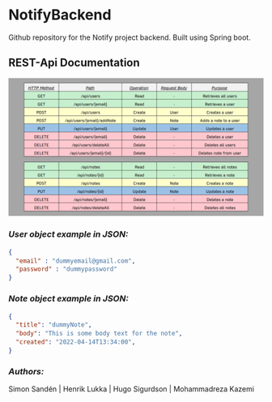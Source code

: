 # NotifyBackend
Github repository for the Notify project backend. Built using Spring boot.
## REST-Api Documentation
![Image of REST-Api documentation](images/Notify_Rest-Api_Documentation.png)

### _User object example in JSON:_
```json
{  
  "email" : "dummyemail@gmail.com",  
  "password" : "dummypassword"  
}
```
### _Note object example in JSON:_
```json 
{
  "title": "dummyNote",  
  "body": "This is some body text for the note",  
  "created": "2022-04-14T13:34:00",   
}
```
### _Authors:_
Simon Sandén | Henrik Lukka | Hugo Sigurdson | Mohammadreza Kazemi
